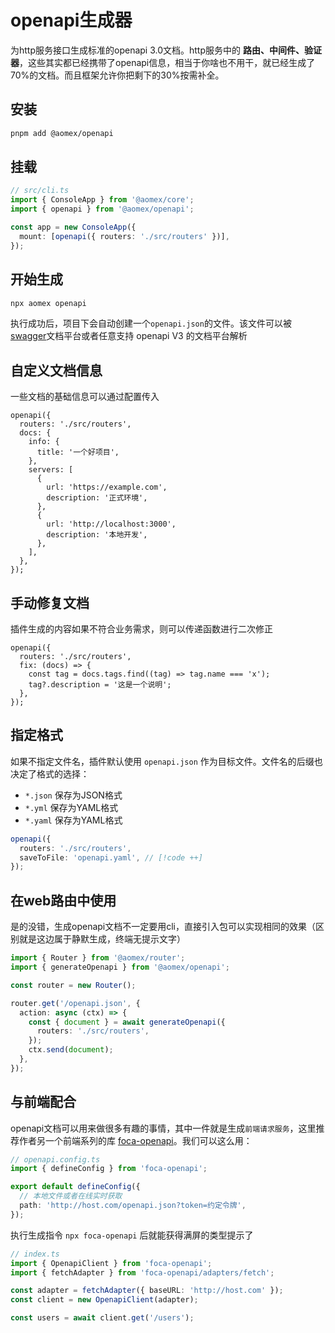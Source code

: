 # openapi生成器

为http服务接口生成标准的openapi 3.0文档。http服务中的 **路由、中间件、验证器**，这些其实都已经携带了openapi信息，相当于你啥也不用干，就已经生成了70%的文档。而且框架允许你把剩下的30%按需补全。

## 安装

```bash
pnpm add @aomex/openapi
```

## 挂载

```typescript
// src/cli.ts
import { ConsoleApp } from '@aomex/core';
import { openapi } from '@aomex/openapi';

const app = new ConsoleApp({
  mount: [openapi({ routers: './src/routers' })],
});
```

## 开始生成

```bash
npx aomex openapi
```

执行成功后，项目下会自动创建一个`openapi.json`的文件。该文件可以被 [swagger](https://petstore.swagger.io/)文档平台或者任意支持 openapi V3 的文档平台解析

## 自定义文档信息

一些文档的基础信息可以通过配置传入

```typescript{3}
openapi({
  routers: './src/routers',
  docs: {
    info: {
      title: '一个好项目',
    },
    servers: [
      {
        url: 'https://example.com',
        description: '正式环境',
      },
      {
        url: 'http://localhost:3000',
        description: '本地开发',
      },
    ],
  },
});
```

## 手动修复文档

插件生成的内容如果不符合业务需求，则可以传递函数进行二次修正

```typescript{3}
openapi({
  routers: './src/routers',
  fix: (docs) => {
    const tag = docs.tags.find((tag) => tag.name === 'x');
    tag?.description = '这是一个说明';
  },
});
```

## 指定格式

如果不指定文件名，插件默认使用 `openapi.json` 作为目标文件。文件名的后缀也决定了格式的选择：

- `*.json` 保存为JSON格式
- `*.yml` 保存为YAML格式
- `*.yaml` 保存为YAML格式

```typescript
openapi({
  routers: './src/routers',
  saveToFile: 'openapi.yaml', // [!code ++]
});
```

## 在web路由中使用

是的没错，生成openapi文档不一定要用cli，直接引入包可以实现相同的效果（区别就是这边属于静默生成，终端无提示文字）

```typescript
import { Router } from '@aomex/router';
import { generateOpenapi } from '@aomex/openapi';

const router = new Router();

router.get('/openapi.json', {
  action: async (ctx) => {
    const { document } = await generateOpenapi({
      routers: './src/routers',
    });
    ctx.send(document);
  },
});
```

## 与前端配合

openapi文档可以用来做很多有趣的事情，其中一件就是生成`前端请求服务`，这里推荐作者另一个前端系列的库 [foca-openapi](https://github.com/foca-js/foca-openapi)。我们可以这么用：

```typescript
// openapi.config.ts
import { defineConfig } from 'foca-openapi';

export default defineConfig({
  // 本地文件或者在线实时获取
  path: 'http://host.com/openapi.json?token=约定令牌',
});
```

执行生成指令 `npx foca-openapi` 后就能获得满屏的类型提示了

```typescript
// index.ts
import { OpenapiClient } from 'foca-openapi';
import { fetchAdapter } from 'foca-openapi/adapters/fetch';

const adapter = fetchAdapter({ baseURL: 'http://host.com' });
const client = new OpenapiClient(adapter);

const users = await client.get('/users');
```
